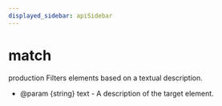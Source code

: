 ```yaml
---
displayed_sidebar: apiSidebar
---
```

# match

 <span class="theme-doc-version-badge badge badge--success">production</span> 
Filters elements based on a textual description.

   * @param {string} text - A description of the target element.

